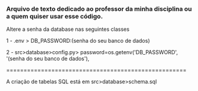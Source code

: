 ### Arquivo de texto dedicado ao professor da minha disciplina ou a quem quiser usar esse código. ###

Altere a senha da database nas seguintes classes

1 - .env > DB_PASSWORD:(senha do seu banco de dados)

2 - src>database>config.py> password=os.getenv('DB_PASSWORD', '(senha do seu banco de dados'),

====================================================

A criação de tabelas SQL está em src>database>schema.sql
